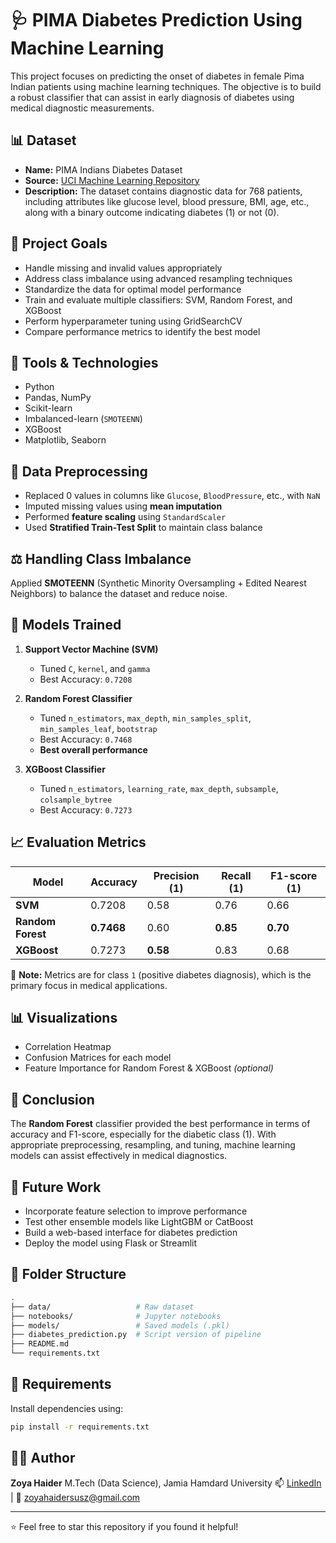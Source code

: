 
# 🩺 PIMA Diabetes Prediction Using Machine Learning

This project focuses on predicting the onset of diabetes in female Pima Indian patients using machine learning techniques. The objective is to build a robust classifier that can assist in early diagnosis of diabetes using medical diagnostic measurements.

## 📊 Dataset

- **Name:** PIMA Indians Diabetes Dataset
- **Source:** [UCI Machine Learning Repository](https://www.kaggle.com/datasets/uciml/pima-indians-diabetes-database)
- **Description:** The dataset contains diagnostic data for 768 patients, including attributes like glucose level, blood pressure, BMI, age, etc., along with a binary outcome indicating diabetes (1) or not (0).

## 🧠 Project Goals

- Handle missing and invalid values appropriately
- Address class imbalance using advanced resampling techniques
- Standardize the data for optimal model performance
- Train and evaluate multiple classifiers: SVM, Random Forest, and XGBoost
- Perform hyperparameter tuning using GridSearchCV
- Compare performance metrics to identify the best model

## 🔧 Tools & Technologies

- Python
- Pandas, NumPy
- Scikit-learn
- Imbalanced-learn (`SMOTEENN`)
- XGBoost
- Matplotlib, Seaborn

## 🧪 Data Preprocessing

- Replaced 0 values in columns like `Glucose`, `BloodPressure`, etc., with `NaN`
- Imputed missing values using **mean imputation**
- Performed **feature scaling** using `StandardScaler`
- Used **Stratified Train-Test Split** to maintain class balance

## ⚖️ Handling Class Imbalance

Applied **SMOTEENN** (Synthetic Minority Oversampling + Edited Nearest Neighbors) to balance the dataset and reduce noise.

## 🤖 Models Trained

1. **Support Vector Machine (SVM)**
   - Tuned `C`, `kernel`, and `gamma`
   - Best Accuracy: `0.7208`

2. **Random Forest Classifier**
   - Tuned `n_estimators`, `max_depth`, `min_samples_split`, `min_samples_leaf`, `bootstrap`
   - Best Accuracy: `0.7468`
   - **Best overall performance**

3. **XGBoost Classifier**
   - Tuned `n_estimators`, `learning_rate`, `max_depth`, `subsample`, `colsample_bytree`
   - Best Accuracy: `0.7273`

## 📈 Evaluation Metrics

| Model        | Accuracy | Precision (1) | Recall (1) | F1-score (1) |
|--------------|----------|---------------|------------|--------------|
| **SVM**      | 0.7208   | 0.58          | 0.76       | 0.66         |
| **Random Forest** | **0.7468**   | 0.60          | **0.85**       | **0.70**         |
| **XGBoost**  | 0.7273   | **0.58**      | 0.83       | 0.68         |

📌 **Note:** Metrics are for class `1` (positive diabetes diagnosis), which is the primary focus in medical applications.

## 📊 Visualizations

- Correlation Heatmap
- Confusion Matrices for each model
- Feature Importance for Random Forest & XGBoost *(optional)*

## 🏁 Conclusion

The **Random Forest** classifier provided the best performance in terms of accuracy and F1-score, especially for the diabetic class (1). With appropriate preprocessing, resampling, and tuning, machine learning models can assist effectively in medical diagnostics.

## 🚀 Future Work

- Incorporate feature selection to improve performance
- Test other ensemble models like LightGBM or CatBoost
- Build a web-based interface for diabetes prediction
- Deploy the model using Flask or Streamlit

## 📂 Folder Structure

```bash
.
├── data/                   # Raw dataset
├── notebooks/              # Jupyter notebooks
├── models/                 # Saved models (.pkl)
├── diabetes_prediction.py  # Script version of pipeline
├── README.md
└── requirements.txt
````

## 📌 Requirements

Install dependencies using:

```bash
pip install -r requirements.txt
```

## 👩‍💻 Author

**Zoya Haider**
M.Tech (Data Science), Jamia Hamdard University
📫 [LinkedIn](https://www.linkedin.com/in/zoya-haider-13b14b262) | 📧 [zoyahaidersusz@gmail.com](mailto:zoyahaidersusz@gmail.com)

---

⭐️ Feel free to star this repository if you found it helpful!

```



